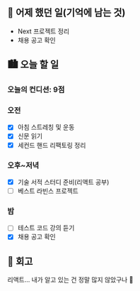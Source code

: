 ## 🌃 어제 했던 일(기억에 남는 것)

- Next 프로젝트 정리
- 채용 공고 확인

## 🏙️ 오늘 할 일

### 오늘의 컨디션: 9점

### 오전

- [x] 아침 스트레칭 및 운동
- [x] 신문 읽기
- [x] 세컨드 핸드 리팩토링 정리

### 오후~저녁

- [x] 기술 서적 스터디 준비(리액트 공부)
- [ ] 베스트 라빈스 프로젝트

### 밤

- [ ] 테스트 코드 강의 듣기
- [x] 채용 공고 확인

## 🌆 회고

리액트... 내가 알고 있는 건 정말 많지 않았구나 🧐
